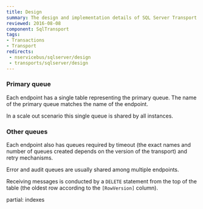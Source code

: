 ```yaml
---
title: Design
summary: The design and implementation details of SQL Server Transport
reviewed: 2016-08-08
component: SqlTransport
tags:
- Transactions
- Transport
redirects:
 - nservicebus/sqlserver/design
 - transports/sqlserver/design
---
```


### Primary queue

Each endpoint has a single table representing the primary queue. The name of the primary queue matches the name of the endpoint.

In a scale out scenario this single queue is shared by all instances.


### Other queues

Each endpoint also has queues required by timeout (the exact names and number of queues created depends on the version of the transport) and retry mechanisms.

Error and audit queues are usually shared among multiple endpoints.


Receiving messages is conducted by a `DELETE` statement from the top of the table (the oldest row according to the `[RowVersion]` column).


partial: indexes
